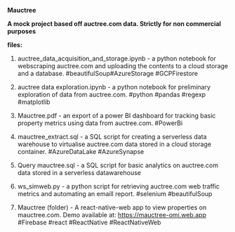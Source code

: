 **Mauctree**

**A mock project based off auctree.com data.
Strictly for non commercial purposes**

**files:**

1) auctree_data_acquisition_and_storage.ipynb - a python notebook for webscraping auctree.com and uploading the contents to a cloud storage and a database.  #beautifulSoup#AzureStorage #GCPFirestore  

2) auctree data exploration.ipynb - a python notebook for preliminary exploration of data from auctree.com. #python #pandas #regexp #matplotlib

3) Mauctree.pdf - an export of a power BI dashboard for tracking basic property metrics using data from auctree.com. #PowerBi

4) mauctree_extract.sql - a SQL script for creating a serverless data warehouse to virtualise auctree.com data stored in a cloud storage container. #AzureDataLake #AzureSynapse

5) Query mauctree.sql - a SQL script for basic analytics on auctree.com data stored in a serverless datawarehouse

6) ws_simweb.py - a python script for retrieving auctree.com web traffic metrics and automating an emaill report. #selenium #beautifulSoup

7) Mauctree (folder) - A react-native-web app to view properties on mauctree.com. Demo available at: https://mauctree-omi.web.app #Firebase #react #ReactNative #ReactNativeWeb

